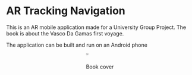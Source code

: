# AR Tracking Navigation
 
This is an AR mobile application made for a University Group Project.
The book is about the Vasco Da Gamas first voyage. 

The application can be built and run on an Android phone



<div style="display:flex; justify-content:center;">
    <div>
        <img src="Images/storybook_layout-23.jpg" style="width:30%">
        <p style="margin-top: 10px;">Book cover</p>
    </div>
</div>



